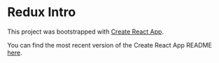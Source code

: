 # Redux Intro

This project was bootstrapped with [Create React App](https://github.com/facebookincubator/create-react-app).

You can find the most recent version of the Create React App README [here](https://github.com/facebookincubator/create-react-app/blob/master/packages/react-scripts/template/README.md).

